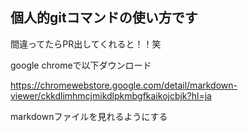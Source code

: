 ## 個人的gitコマンドの使い方です

間違ってたらPR出してくれると！！笑

google chromeで以下ダウンロード

https://chromewebstore.google.com/detail/markdown-viewer/ckkdlimhmcjmikdlpkmbgfkaikojcbjk?hl=ja

markdownファイルを見れるようにする
